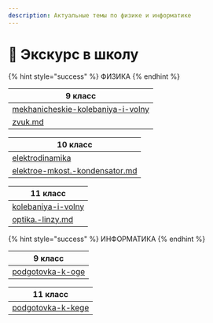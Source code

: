 ```yaml
---
description: Актуальные темы по физике и информатике
---
```


# 📗 Экскурс в школу



{% hint style="success" %}
ФИЗИКА
{% endhint %}

<table data-full-width="false"><thead><tr><th data-type="content-ref">9 класс</th></tr></thead><tbody><tr><td><a href="fizika/9-klass/mekhanicheskie-kolebaniya-i-volny/">mekhanicheskie-kolebaniya-i-volny</a></td></tr><tr><td><a href="fizika/9-klass/mekhanicheskie-kolebaniya-i-volny/zvuk.md">zvuk.md</a></td></tr></tbody></table>

<table><thead><tr><th data-type="content-ref">10 класс</th></tr></thead><tbody><tr><td><a href="fizika/10-klass/elektrodinamika/">elektrodinamika</a></td></tr><tr><td><a href="fizika/10-klass/elektrodinamika/elektroe-mkost.-kondensator.md">elektroe-mkost.-kondensator.md</a></td></tr></tbody></table>

<table><thead><tr><th data-type="content-ref">11 класс</th></tr></thead><tbody><tr><td><a href="fizika/11-klass/kolebaniya-i-volny/">kolebaniya-i-volny</a></td></tr><tr><td><a href="fizika/11-klass/kolebaniya-i-volny/optika.-linzy.md">optika.-linzy.md</a></td></tr></tbody></table>

{% hint style="success" %}
ИНФОРМАТИКА
{% endhint %}

<table><thead><tr><th data-type="content-ref">9 класс</th></tr></thead><tbody><tr><td><a href="informatika/9-klass/podgotovka-k-oge/">podgotovka-k-oge</a></td></tr></tbody></table>

<table><thead><tr><th data-type="content-ref">11 класс</th></tr></thead><tbody><tr><td><a href="informatika/11-klass/podgotovka-k-kege/">podgotovka-k-kege</a></td></tr></tbody></table>
